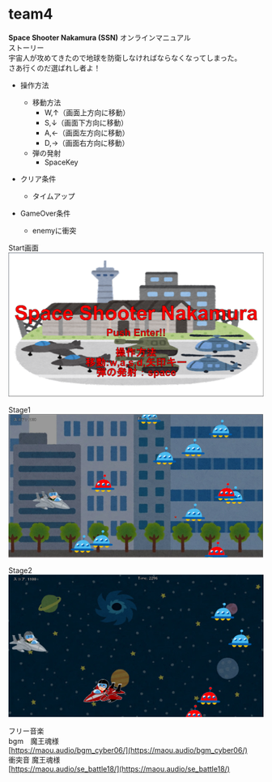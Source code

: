 # team4

**Space Shooter Nakamura (SSN)**
オンラインマニュアル  
ストーリー  
宇宙人が攻めてきたので地球を防衛しなければならなくなってしまった。  
さあ行くのだ選ばれし者よ！  
- 操作方法  
  - 移動方法
    - W,↑（画面上方向に移動）
    - S,↓（画面下方向に移動）
    - A,←（画面左方向に移動）
    - D,→（画面右方向に移動）
  - 弾の発射
    - SpaceKey  

- クリア条件
  - タイムアップ


- GameOver条件
  - enemyに衝突

Start画面  
![start](start画面.PNG)


Stage1
![Stage1](Stage1.PNG)


Stage2
![Stage2](Stage2.PNG)


フリー音楽  
bgm　魔王魂様  
[https://maou.audio/bgm_cyber06/](https://maou.audio/bgm_cyber06/)  
衝突音 魔王魂様  
[https://maou.audio/se_battle18/](https://maou.audio/se_battle18/)

